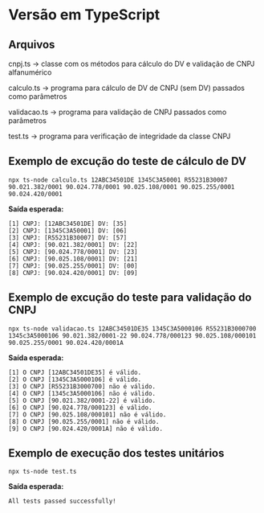 # Versão em TypeScript

## Arquivos

cnpj.ts -> classe com os métodos para cálculo do DV e validação de CNPJ alfanumérico

calculo.ts -> programa para cálculo de DV de CNPJ (sem DV) passados como parâmetros

validacao.ts -> programa para validação de CNPJ passados como parâmetros

test.ts -> programa para verificação de integridade da classe CNPJ

## Exemplo de excução do teste de cálculo de DV
`npx ts-node calculo.ts 12ABC34501DE 1345C3A50001 R55231B30007 90.021.382/0001 90.024.778/0001 90.025.108/0001 90.025.255/0001 90.024.420/0001`

**Saída esperada:**
```
[1] CNPJ: [12ABC34501DE] DV: [35]
[2] CNPJ: [1345C3A50001] DV: [06]
[3] CNPJ: [R55231B30007] DV: [57]
[4] CNPJ: [90.021.382/0001] DV: [22]
[5] CNPJ: [90.024.778/0001] DV: [23]
[6] CNPJ: [90.025.108/0001] DV: [21]
[7] CNPJ: [90.025.255/0001] DV: [00]
[8] CNPJ: [90.024.420/0001] DV: [09]
```

## Exemplo de excução do teste para validação do CNPJ
`npx ts-node validacao.ts 12ABC34501DE35 1345C3A5000106 R55231B3000700 1345c3A5000106 90.021.382/0001-22 90.024.778/000123 90.025.108/000101 90.025.255/0001 90.024.420/0001A`

**Saída esperada:**
```
[1] O CNPJ [12ABC34501DE35] é válido.
[2] O CNPJ [1345C3A5000106] é válido.
[3] O CNPJ [R55231B3000700] não é válido.
[4] O CNPJ [1345c3A5000106] não é válido.
[5] O CNPJ [90.021.382/0001-22] é válido.
[6] O CNPJ [90.024.778/000123] é válido.
[7] O CNPJ [90.025.108/000101] não é válido.
[8] O CNPJ [90.025.255/0001] não é válido.
[9] O CNPJ [90.024.420/0001A] não é válido.
```

## Exemplo de execução dos testes unitários
`npx ts-node test.ts `

**Saída esperada:**
```
All tests passed successfully!
```
